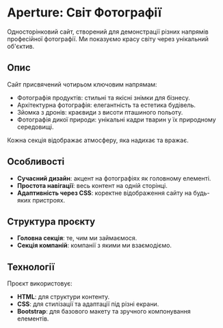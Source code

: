 # Aperture: Світ Фотографії

Односторінковий сайт, створений для демонстрації різних напрямів професійної фотографії. Ми показуємо красу світу через унікальний об'єктив.

## Опис

Сайт присвячений чотирьом ключовим напрямам:
- Фотографія продуктів: стильні та якісні знімки для бізнесу.
- Архітектурна фотографія: елегантність та естетика будівель.
- Зйомка з дронів: краєвиди з висоти пташиного польоту.
- Фотографія дикої природи: унікальні кадри тварин у їх природному середовищі.

Кожна секція відображає атмосферу, яка надихає та вражає.

## Особливості

- **Сучасний дизайн**: акцент на фотографіях як головному елементі.
- **Простота навігації**: весь контент на одній сторінці.
- **Адаптивність через CSS**: коректне відображення сайту на будь-яких пристроях.

## Структура проєкту

- **Головна секція**:  те, чим ми займаємося.
- **Секція компаній**:  компанії з якими ми взаємодіємо.

## Технології

Проєкт використовує:
- **HTML**: для структури контенту.
- **CSS**: для стилізації та адаптації під різні екрани.
- **Bootstrap**: для базового макету та зручного компонування елементів.
